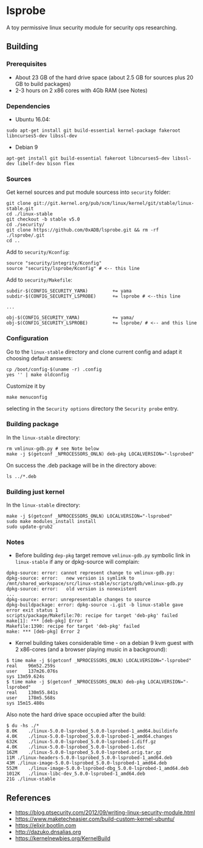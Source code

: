 # lsprobe

A toy permissive linux security module for security ops researching.

## Building

### Prerequisites

- About 23 GB of the hard drive space (about 2.5 GB for sources plus 20 GB to build packages)
- 2-3 hours on 2 x86 cores with 4Gb RAM (see Notes)

### Dependencies

- Ubuntu 16.04:
```
sudo apt-get install git build-essential kernel-package fakeroot libncurses5-dev libssl-dev 
```
- Debian 9
```
apt-get install git build-essential fakeroot libncurses5-dev libssl-dev libelf-dev bison flex
```

### Sources

Get kernel sources and put module sourcess into `security` folder:
```
git clone git://git.kernel.org/pub/scm/linux/kernel/git/stable/linux-stable.git
cd ./linux-stable
git checkout -b stable v5.0
cd ./security/
git clone https://github.com/0xADB/lsprobe.git && rm -rf ./lsprobe/.git
cd ..
```
Add to `security/Kconfig`:
```
source "security/integrity/Kconfig"
source "security/lsprobe/Kconfig" # <-- this line

```
Add to `security/Makefile`:
```
subdir-$(CONFIG_SECURITY_YAMA)         += yama
subdir-$(CONFIG_SECURITY_LSPROBE)      += lsprobe # <--this line

...

obj-$(CONFIG_SECURITY_YAMA)            += yama/
obj-$(CONFIG_SECURITY_LSPROBE)         += lsprobe/ # <-- and this line
```

### Configuration

Go to the `linux-stable` directory and clone current config and adapt it choosing default answers:
```
cp /boot/config-$(uname -r) .config
yes '' | make oldconfig
```
Customize it by
```
make menuconfig
```
selecting in the `Security options` directory the `Security probe` entry.


### Building package

In the `linux-stable` directory:
```
rm vmlinux-gdb.py # see Note below
make -j $(getconf _NPROCESSORS_ONLN) deb-pkg LOCALVERSION="-lsprobed"
```
On success the .deb package will be in the directory above:
```
ls ../*.deb
```

### Building just kernel

In the `linux-stable` directory:
```
make -j $(getconf _NPROCESSORS_ONLN) LOCALVERSION="-lsprobed"
sudo make modules_install install
sudo update-grub2
```

### Notes

- Before building `dep-pkg` target remove `vmlinux-gdb.py` symbolic link in `linux-stable` if any or dpkg-source will complain:
```
dpkg-source: error: cannot represent change to vmlinux-gdb.py:
dpkg-source: error:   new version is symlink to /mnt/shared_workspace/src/linux-stable/scripts/gdb/vmlinux-gdb.py
dpkg-source: error:   old version is nonexistent
...
dpkg-source: error: unrepresentable changes to source
dpkg-buildpackage: error: dpkg-source -i.git -b linux-stable gave error exit status 1
scripts/package/Makefile:70: recipe for target 'deb-pkg' failed
make[1]: *** [deb-pkg] Error 1
Makefile:1390: recipe for target 'deb-pkg' failed
make: *** [deb-pkg] Error 2
```
- Kernel building takes considerable time - on a debian 9 kvm guest with 2 x86-cores (and a browser playing music in a background):
```
$ time make -j $(getconf _NPROCESSORS_ONLN) LOCALVERSION="-lsprobed"
real	96m52.259s
user	137m26.076s
sys	13m59.624s
$ time make -j $(getconf _NPROCESSORS_ONLN) deb-pkg LOCALVERSION="-lsprobed"
real	130m55.841s
user	178m5.568s
sys	15m15.480s
```
Also note the hard drive space occupied after the build:
```
$ du -hs ./*
8.0K	./linux-5.0.0-lsprobed_5.0.0-lsprobed-1_amd64.buildinfo
4.0K	./linux-5.0.0-lsprobed_5.0.0-lsprobed-1_amd64.changes
632K	./linux-5.0.0-lsprobed_5.0.0-lsprobed-1.diff.gz
4.0K	./linux-5.0.0-lsprobed_5.0.0-lsprobed-1.dsc
162M	./linux-5.0.0-lsprobed_5.0.0-lsprobed.orig.tar.gz
11M	./linux-headers-5.0.0-lsprobed_5.0.0-lsprobed-1_amd64.deb
43M	./linux-image-5.0.0-lsprobed_5.0.0-lsprobed-1_amd64.deb
552M	./linux-image-5.0.0-lsprobed-dbg_5.0.0-lsprobed-1_amd64.deb
1012K	./linux-libc-dev_5.0.0-lsprobed-1_amd64.deb
21G	./linux-stable
```

## References

- https://blog.ptsecurity.com/2012/09/writing-linux-security-module.html
- https://www.maketecheasier.com/build-custom-kernel-ubuntu/
- https://elixir.bootlin.com
- http://dazuko.dnsalias.org
- https://kernelnewbies.org/KernelBuild
